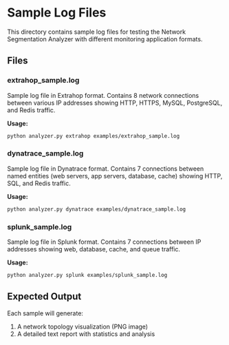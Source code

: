 # Sample Log Files

This directory contains sample log files for testing the Network Segmentation Analyzer with different monitoring application formats.

## Files

### extrahop_sample.log
Sample log file in Extrahop format. Contains 8 network connections between various IP addresses showing HTTP, HTTPS, MySQL, PostgreSQL, and Redis traffic.

**Usage:**
```bash
python analyzer.py extrahop examples/extrahop_sample.log
```

### dynatrace_sample.log
Sample log file in Dynatrace format. Contains 7 connections between named entities (web servers, app servers, database, cache) showing HTTP, SQL, and Redis traffic.

**Usage:**
```bash
python analyzer.py dynatrace examples/dynatrace_sample.log
```

### splunk_sample.log
Sample log file in Splunk format. Contains 7 connections between IP addresses showing web, database, cache, and queue traffic.

**Usage:**
```bash
python analyzer.py splunk examples/splunk_sample.log
```

## Expected Output

Each sample will generate:
1. A network topology visualization (PNG image)
2. A detailed text report with statistics and analysis

